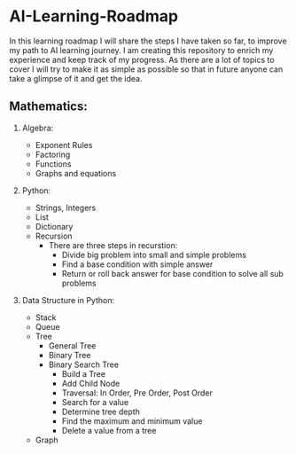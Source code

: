 # AI-Learning-Roadmap

In this learning roadmap I will share the steps I have taken so far, to improve my path to AI learning journey. I am creating this repository to enrich my experience and keep track of my progress. As there are a lot of topics to cover I will try to make it as simple as possible so that in future anyone can take a glimpse of it and get the idea.

## Mathematics:
1. Algebra:
   - Exponent Rules
   - Factoring
   - Functions
   - Graphs and equations
  
2. Python:
      - Strings, Integers
      - List
      - Dictionary
      - Recursion
        + There are three steps in recurstion:
             * Divide big problem into small and simple problems
             * Find a base condition with simple answer
             * Return or roll back answer for base condition to solve all sub problems
3. Data Structure in Python:
      - Stack
      - Queue
      - Tree
         * General Tree
         * Binary Tree
         * Binary Search Tree
            + Build a Tree
            + Add Child Node
            + Traversal: In Order, Pre Order, Post Order
            + Search for a value
            + Determine tree depth
            + Find the maximum and minimum value
            + Delete a value from a tree
      - Graph
